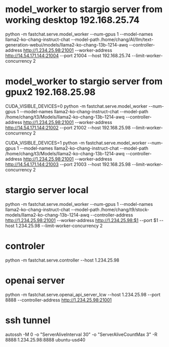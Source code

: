 # model_worker to stargio server from working desktop 192.168.25.74
python -m fastchat.serve.model_worker --num-gpus 1 --model-names llama2-ko-chang-instruct-chat --model-path /home/chang/AI/llm/text-generation-webui/models/llama2-ko-chang-13b-1214-awq --controller-address http://1.234.25.98:21001 --worker-address http://14.54.171.144:21004 --port 21004 --host 192.168.25.74 --limit-worker-concurrency 2 

# model_worker to stargio server from gpux2 192.168.25.98
CUDA_VISIBLE_DEVICES=0 python -m fastchat.serve.model_worker --num-gpus 1 --model-names llama2-ko-chang-instruct-chat --model-path /home/chang/t3/Models/llama2-ko-chang-13b-1214-awq --controller-address http://1.234.25.98:21001 --worker-address http://14.54.171.144:21002 --port 21002 --host 192.168.25.98 --limit-worker-concurrency 2

CUDA_VISIBLE_DEVICES=1 python -m fastchat.serve.model_worker --num-gpus 1 --model-names llama2-ko-chang-instruct-chat --model-path /home/chang/t3/Models/llama2-ko-chang-13b-1214-awq --controller-address http://1.234.25.98:21001 --worker-address http://14.54.171.144:21003 --port 21003 --host 192.168.25.98 --limit-worker-concurrency 2

# stargio server local
python -m fastchat.serve.model_worker --num-gpus 1 --model-names llama2-ko-chang-instruct-chat --model-path /home/chang/t9/stock-models/llama2-ko-chang-13b-1214-awq --controller-address http://1.234.25.98:21001 --worker-address http://1.234.25.98:$1 --port $1 --host 1.234.25.98 --limit-worker-concurrency 2

# controler
python -m fastchat.serve.controller --host 1.234.25.98

# openai server
python -m fastchat.serve.openai_api_server_lcw --host 1.234.25.98 --port 8888 --controller-address http://1.234.25.98:21001 

# ssh tunnel
autossh -M 0 -o "ServerAliveInterval 30" -o "ServerAliveCountMax 3" -R 8888:1.234.25.98:8888 ubuntu-usd40
